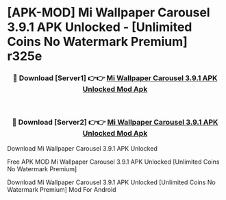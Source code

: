 # [APK-MOD] Mi Wallpaper Carousel 3.9.1 APK Unlocked - [Unlimited Coins No Watermark Premium] r325e



<div align="center">
<h3>🔴 Download [Server1] 👉👉 <a href="https://momento.my/?title=Mi_Wallpaper_Carousel_3.9.1_APK_Unlocked">Mi Wallpaper Carousel 3.9.1 APK Unlocked Mod Apk</a></h3><br>

<h3>🔴 Download [Server2] 👉👉 <a href="https://momento.my/?title=Mi_Wallpaper_Carousel_3.9.1_APK_Unlocked">Mi Wallpaper Carousel 3.9.1 APK Unlocked Mod Apk</a></h3>
</div>



Download Mi Wallpaper Carousel 3.9.1 APK Unlocked 

Free APK MOD Mi Wallpaper Carousel 3.9.1 APK Unlocked [Unlimited Coins No Watermark Premium]

Download Mi Wallpaper Carousel 3.9.1 APK Unlocked [Unlimited Coins No Watermark Premium] Mod For Android
